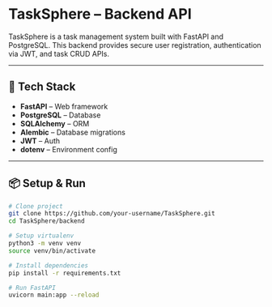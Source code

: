 # TaskSphere – Backend API

TaskSphere is a task management system built with FastAPI and PostgreSQL.
This backend provides secure user registration, authentication via JWT, and task CRUD APIs.

---

## 🚀 Tech Stack

- **FastAPI** – Web framework
- **PostgreSQL** – Database
- **SQLAlchemy** – ORM
- **Alembic** – Database migrations
- **JWT** – Auth
- **dotenv** – Environment config

---

## 📦 Setup & Run

```bash
# Clone project
git clone https://github.com/your-username/TaskSphere.git
cd TaskSphere/backend

# Setup virtualenv
python3 -m venv venv
source venv/bin/activate

# Install dependencies
pip install -r requirements.txt

# Run FastAPI
uvicorn main:app --reload
